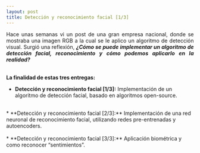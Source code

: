 ```yaml
---
layout: post
title: Detección y reconocimiento facial [1/3]
---
```


<p align=justify>
    Hace unas semanas vi un post de una gran empresa nacional, donde se mostraba una imagen RGB a la cual se le aplico 
    un algoritmo de detección visual. Surgió una reflexión, <strong><i>¿Cómo se puede implementar un algoritmo de detección facial, 
    reconocimiento y cómo podemos aplicarlo en la realidad? </i></strong>
    <br/>
    <br/>
</p>

**La finalidad de estas tres entregas:**
* **Detección y reconocimiento facial [1/3]:** Implementación de un algoritmo de detección facial, basado en algoritmos open-source.<br/>
<br/>
* **Detección y reconocimiento facial [2/3]:** Implementación de una red neuronal de reconocimiento facial, utilizando redes pre-entrenadas y autoencoders.<br/>
<br/>
* **Detección y reconocimiento facial [3/3]:**  Aplicación biométrica y como reconocer “sentimientos”.<br/>



